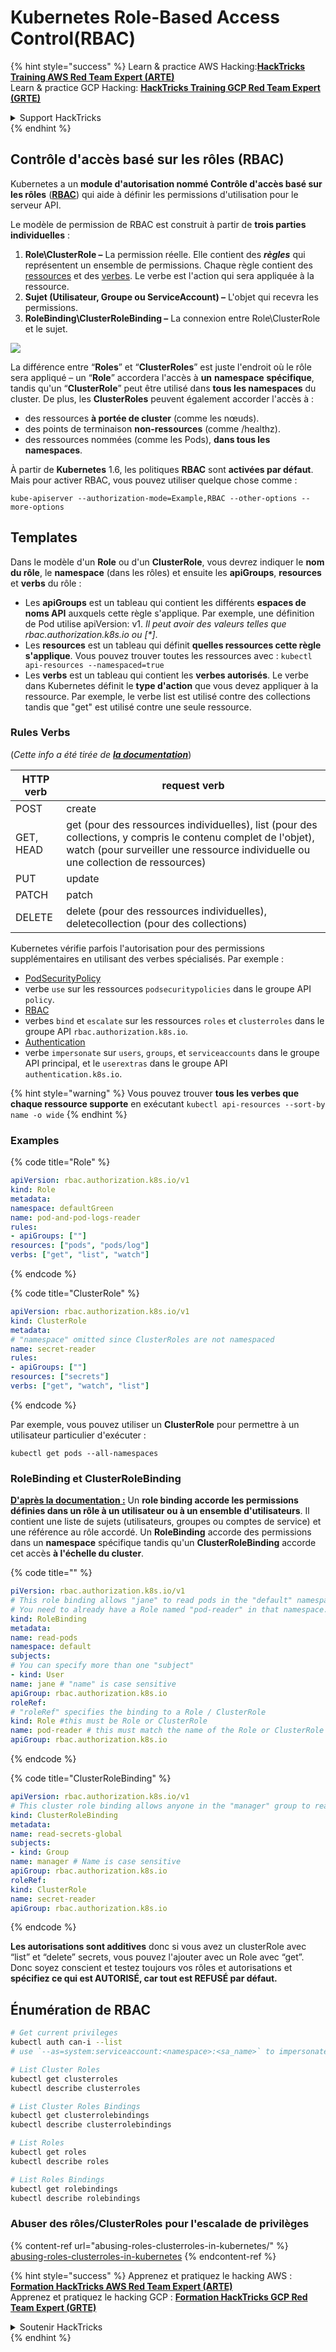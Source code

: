 # Kubernetes Role-Based Access Control(RBAC)

{% hint style="success" %}
Learn & practice AWS Hacking:<img src="../../.gitbook/assets/image (1).png" alt="" data-size="line">[**HackTricks Training AWS Red Team Expert (ARTE)**](https://training.hacktricks.xyz/courses/arte)<img src="../../.gitbook/assets/image (1).png" alt="" data-size="line">\
Learn & practice GCP Hacking: <img src="../../.gitbook/assets/image (2).png" alt="" data-size="line">[**HackTricks Training GCP Red Team Expert (GRTE)**<img src="../../.gitbook/assets/image (2).png" alt="" data-size="line">](https://training.hacktricks.xyz/courses/grte)

<details>

<summary>Support HackTricks</summary>

* Check the [**subscription plans**](https://github.com/sponsors/carlospolop)!
* **Join the** 💬 [**Discord group**](https://discord.gg/hRep4RUj7f) or the [**telegram group**](https://t.me/peass) or **follow** us on **Twitter** 🐦 [**@hacktricks\_live**](https://twitter.com/hacktricks\_live)**.**
* **Share hacking tricks by submitting PRs to the** [**HackTricks**](https://github.com/carlospolop/hacktricks) and [**HackTricks Cloud**](https://github.com/carlospolop/hacktricks-cloud) github repos.

</details>
{% endhint %}

## Contrôle d'accès basé sur les rôles (RBAC)

Kubernetes a un **module d'autorisation nommé Contrôle d'accès basé sur les rôles** ([**RBAC**](https://kubernetes.io/docs/reference/access-authn-authz/rbac/)) qui aide à définir les permissions d'utilisation pour le serveur API.

Le modèle de permission de RBAC est construit à partir de **trois parties individuelles** :

1. **Role\ClusterRole ­–** La permission réelle. Elle contient des _**règles**_ qui représentent un ensemble de permissions. Chaque règle contient des [ressources](https://kubernetes.io/docs/reference/kubectl/overview/#resource-types) et des [verbes](https://kubernetes.io/docs/reference/access-authn-authz/authorization/#determine-the-request-verb). Le verbe est l'action qui sera appliquée à la ressource.
2. **Sujet (Utilisateur, Groupe ou ServiceAccount) –** L'objet qui recevra les permissions.
3. **RoleBinding\ClusterRoleBinding –** La connexion entre Role\ClusterRole et le sujet.

![](https://www.cyberark.com/wp-content/uploads/2018/12/rolebiding\_serviceaccount\_and\_role-1024x551.png)

La différence entre “**Roles**” et “**ClusterRoles**” est juste l'endroit où le rôle sera appliqué – un “**Role**” accordera l'accès à **un** **namespace** **spécifique**, tandis qu'un “**ClusterRole**” peut être utilisé dans **tous les namespaces** du cluster. De plus, les **ClusterRoles** peuvent également accorder l'accès à :

* des ressources **à portée de cluster** (comme les nœuds).
* des points de terminaison **non-ressources** (comme /healthz).
* des ressources nommées (comme les Pods), **dans tous les namespaces**.

À partir de **Kubernetes** 1.6, les politiques **RBAC** sont **activées par défaut**. Mais pour activer RBAC, vous pouvez utiliser quelque chose comme :
```
kube-apiserver --authorization-mode=Example,RBAC --other-options --more-options
```
## Templates

Dans le modèle d'un **Role** ou d'un **ClusterRole**, vous devrez indiquer le **nom du rôle**, le **namespace** (dans les rôles) et ensuite les **apiGroups**, **resources** et **verbs** du rôle :

* Les **apiGroups** est un tableau qui contient les différents **espaces de noms API** auxquels cette règle s'applique. Par exemple, une définition de Pod utilise apiVersion: v1. _Il peut avoir des valeurs telles que rbac.authorization.k8s.io ou \[\*]_.
* Les **resources** est un tableau qui définit **quelles ressources cette règle s'applique**. Vous pouvez trouver toutes les ressources avec : `kubectl api-resources --namespaced=true`
* Les **verbs** est un tableau qui contient les **verbes autorisés**. Le verbe dans Kubernetes définit le **type d'action** que vous devez appliquer à la ressource. Par exemple, le verbe list est utilisé contre des collections tandis que "get" est utilisé contre une seule ressource.

### Rules Verbs

(_Cette info a été tirée de_ [_**la documentation**_](https://kubernetes.io/docs/reference/access-authn-authz/authorization/#determine-the-request-verb))

| HTTP verb | request verb                                                                                                                                                  |
| --------- | ------------------------------------------------------------------------------------------------------------------------------------------------------------- |
| POST      | create                                                                                                                                                        |
| GET, HEAD | get (pour des ressources individuelles), list (pour des collections, y compris le contenu complet de l'objet), watch (pour surveiller une ressource individuelle ou une collection de ressources) |
| PUT       | update                                                                                                                                                        |
| PATCH     | patch                                                                                                                                                         |
| DELETE    | delete (pour des ressources individuelles), deletecollection (pour des collections)                                                                                         |

Kubernetes vérifie parfois l'autorisation pour des permissions supplémentaires en utilisant des verbes spécialisés. Par exemple :

* [PodSecurityPolicy](https://kubernetes.io/docs/concepts/policy/pod-security-policy/)
* verbe `use` sur les ressources `podsecuritypolicies` dans le groupe API `policy`.
* [RBAC](https://kubernetes.io/docs/reference/access-authn-authz/rbac/#privilege-escalation-prevention-and-bootstrapping)
* verbes `bind` et `escalate` sur les ressources `roles` et `clusterroles` dans le groupe API `rbac.authorization.k8s.io`.
* [Authentication](https://kubernetes.io/docs/reference/access-authn-authz/authentication/)
* verbe `impersonate` sur `users`, `groups`, et `serviceaccounts` dans le groupe API principal, et le `userextras` dans le groupe API `authentication.k8s.io`.

{% hint style="warning" %}
Vous pouvez trouver **tous les verbes que chaque ressource supporte** en exécutant `kubectl api-resources --sort-by name -o wide`
{% endhint %}

### Examples

{% code title="Role" %}
```yaml
apiVersion: rbac.authorization.k8s.io/v1
kind: Role
metadata:
namespace: defaultGreen
name: pod-and-pod-logs-reader
rules:
- apiGroups: [""]
resources: ["pods", "pods/log"]
verbs: ["get", "list", "watch"]
```
{% endcode %}

{% code title="ClusterRole" %}
```yaml
apiVersion: rbac.authorization.k8s.io/v1
kind: ClusterRole
metadata:
# "namespace" omitted since ClusterRoles are not namespaced
name: secret-reader
rules:
- apiGroups: [""]
resources: ["secrets"]
verbs: ["get", "watch", "list"]
```
{% endcode %}

Par exemple, vous pouvez utiliser un **ClusterRole** pour permettre à un utilisateur particulier d'exécuter :
```
kubectl get pods --all-namespaces
```
### **RoleBinding et ClusterRoleBinding**

[**D'après la documentation :**](https://kubernetes.io/docs/reference/access-authn-authz/rbac/#rolebinding-and-clusterrolebinding) Un **role binding accorde les permissions définies dans un rôle à un utilisateur ou à un ensemble d'utilisateurs**. Il contient une liste de sujets (utilisateurs, groupes ou comptes de service) et une référence au rôle accordé. Un **RoleBinding** accorde des permissions dans un **namespace** spécifique tandis qu'un **ClusterRoleBinding** accorde cet accès **à l'échelle du cluster**.

{% code title="" %}
```yaml
piVersion: rbac.authorization.k8s.io/v1
# This role binding allows "jane" to read pods in the "default" namespace.
# You need to already have a Role named "pod-reader" in that namespace.
kind: RoleBinding
metadata:
name: read-pods
namespace: default
subjects:
# You can specify more than one "subject"
- kind: User
name: jane # "name" is case sensitive
apiGroup: rbac.authorization.k8s.io
roleRef:
# "roleRef" specifies the binding to a Role / ClusterRole
kind: Role #this must be Role or ClusterRole
name: pod-reader # this must match the name of the Role or ClusterRole you wish to bind to
apiGroup: rbac.authorization.k8s.io
```
{% endcode %}

{% code title="ClusterRoleBinding" %}
```yaml
apiVersion: rbac.authorization.k8s.io/v1
# This cluster role binding allows anyone in the "manager" group to read secrets in any namespace.
kind: ClusterRoleBinding
metadata:
name: read-secrets-global
subjects:
- kind: Group
name: manager # Name is case sensitive
apiGroup: rbac.authorization.k8s.io
roleRef:
kind: ClusterRole
name: secret-reader
apiGroup: rbac.authorization.k8s.io
```
{% endcode %}

**Les autorisations sont additives** donc si vous avez un clusterRole avec “list” et “delete” secrets, vous pouvez l'ajouter avec un Role avec “get”. Donc soyez conscient et testez toujours vos rôles et autorisations et **spécifiez ce qui est AUTORISÉ, car tout est REFUSÉ par défaut.**

## **Énumération de RBAC**
```bash
# Get current privileges
kubectl auth can-i --list
# use `--as=system:serviceaccount:<namespace>:<sa_name>` to impersonate a service account

# List Cluster Roles
kubectl get clusterroles
kubectl describe clusterroles

# List Cluster Roles Bindings
kubectl get clusterrolebindings
kubectl describe clusterrolebindings

# List Roles
kubectl get roles
kubectl describe roles

# List Roles Bindings
kubectl get rolebindings
kubectl describe rolebindings
```
### Abuser des rôles/ClusterRoles pour l'escalade de privilèges

{% content-ref url="abusing-roles-clusterroles-in-kubernetes/" %}
[abusing-roles-clusterroles-in-kubernetes](abusing-roles-clusterroles-in-kubernetes/)
{% endcontent-ref %}

{% hint style="success" %}
Apprenez et pratiquez le hacking AWS :<img src="../../.gitbook/assets/image (1).png" alt="" data-size="line">[**Formation HackTricks AWS Red Team Expert (ARTE)**](https://training.hacktricks.xyz/courses/arte)<img src="../../.gitbook/assets/image (1).png" alt="" data-size="line">\
Apprenez et pratiquez le hacking GCP : <img src="../../.gitbook/assets/image (2).png" alt="" data-size="line">[**Formation HackTricks GCP Red Team Expert (GRTE)**<img src="../../.gitbook/assets/image (2).png" alt="" data-size="line">](https://training.hacktricks.xyz/courses/grte)

<details>

<summary>Soutenir HackTricks</summary>

* Consultez les [**plans d'abonnement**](https://github.com/sponsors/carlospolop) !
* **Rejoignez le** 💬 [**groupe Discord**](https://discord.gg/hRep4RUj7f) ou le [**groupe telegram**](https://t.me/peass) ou **suivez** nous sur **Twitter** 🐦 [**@hacktricks\_live**](https://twitter.com/hacktricks\_live)**.**
* **Partagez des astuces de hacking en soumettant des PRs aux** [**HackTricks**](https://github.com/carlospolop/hacktricks) et [**HackTricks Cloud**](https://github.com/carlospolop/hacktricks-cloud) dépôts github.

</details>
{% endhint %}
